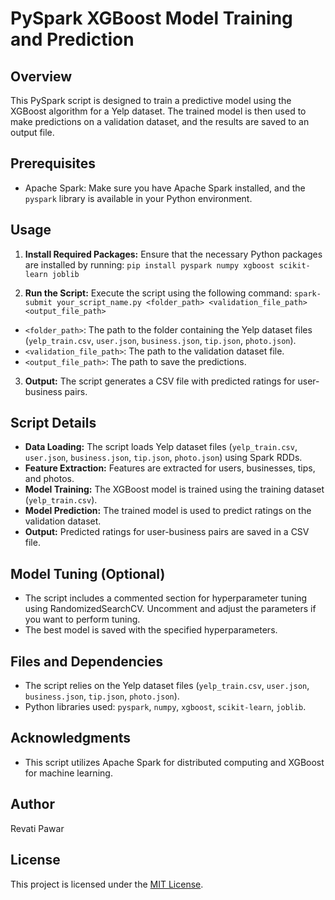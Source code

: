 # PySpark XGBoost Model Training and Prediction

## Overview
This PySpark script is designed to train a predictive model using the XGBoost algorithm for a Yelp dataset. The trained model is then used to make predictions on a validation dataset, and the results are saved to an output file.

## Prerequisites
- Apache Spark: Make sure you have Apache Spark installed, and the `pyspark` library is available in your Python environment.

## Usage
1. **Install Required Packages:** Ensure that the necessary Python packages are installed by running:
`pip install pyspark numpy xgboost scikit-learn joblib`

2. **Run the Script:** Execute the script using the following command:
`spark-submit your_script_name.py <folder_path> <validation_file_path> <output_file_path>`
- `<folder_path>`: The path to the folder containing the Yelp dataset files (`yelp_train.csv`, `user.json`, `business.json`, `tip.json`, `photo.json`).
- `<validation_file_path>`: The path to the validation dataset file.
- `<output_file_path>`: The path to save the predictions.

3. **Output:** The script generates a CSV file with predicted ratings for user-business pairs.

## Script Details
- **Data Loading:** The script loads Yelp dataset files (`yelp_train.csv`, `user.json`, `business.json`, `tip.json`, `photo.json`) using Spark RDDs.
- **Feature Extraction:** Features are extracted for users, businesses, tips, and photos.
- **Model Training:** The XGBoost model is trained using the training dataset (`yelp_train.csv`).
- **Model Prediction:** The trained model is used to predict ratings on the validation dataset.
- **Output:** Predicted ratings for user-business pairs are saved in a CSV file.

## Model Tuning (Optional)
- The script includes a commented section for hyperparameter tuning using RandomizedSearchCV. Uncomment and adjust the parameters if you want to perform tuning.
- The best model is saved with the specified hyperparameters.

## Files and Dependencies
- The script relies on the Yelp dataset files (`yelp_train.csv`, `user.json`, `business.json`, `tip.json`, `photo.json`).
- Python libraries used: `pyspark`, `numpy`, `xgboost`, `scikit-learn`, `joblib`.

## Acknowledgments
- This script utilizes Apache Spark for distributed computing and XGBoost for machine learning.

## Author
Revati Pawar

## License
This project is licensed under the [MIT License](LICENSE).
